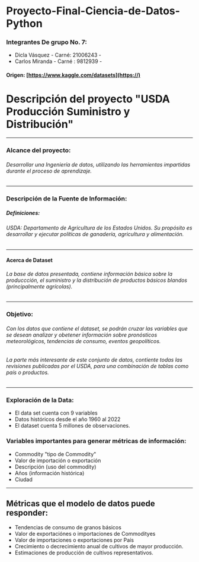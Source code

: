 # Proyecto-Final-Ciencia-de-Datos-Python
### Integrantes De grupo No. 7:
* Dicla Vásquez - Carné: 21006243 -
* Carlos Miranda  - Carné : 9812939 -


#### Origen: [https://www.kaggle.com/datasets](https://)

# Descripción del proyecto "USDA Producción Suministro y Distribución"

---
### Alcance del proyecto: 
###### Desarrollar una Ingeniería de datos, utilizando las herramientas impartidas durante el proceso de aprendizaje.


---
### Descripción de la Fuente de Información:

##### Definiciones:
###### USDA: Departamento de Agricultura de los Estados Unidos. Su propósito es desarrollar y ejecutar políticas de ganadería, agricultura y alimentación.


---



#### Acerca de Dataset
###### La base de datos presentada, contiene información básica sobre la produccción, el suministro y la distribución de productos básicos blandos (principalmente agrícolas).

---


### Objetivo: 
###### Con los datos  que contiene el dataset, se podrán cruzar las variables que se desean analizar  y obetener información sobre pronósticos meteorológicos, tendencias de consumo, eventos geopolíticos.

###### La parte más interesante de este conjunto de datos, contiente todas las revisiones publicadas por el USDA, para una combinación de tablas  como país  o productos. 


---
### Exploración de la Data: 
* El data set cuenta con 9 variables 
* Datos históricos desde el año 1960 al 2022
* El dataset cuenta 5 millones de observaciones.




### Variables importantes para generar métricas de información:
* Commodity "tipo de Commodity"
* Valor de importación o exportación
* Descripción (uso del commodity)
* Años (información histórica)
* Ciudad 



---

## Métricas que el modelo de datos puede responder:
* Tendencias de consumo de granos básicos
* Valor de exportaciónes o importaciones de Commodityes 
* Valor de importaciones o exportaciones por País
* Crecimiento o decrecimiento anual de cultivos de mayor producción. 
* Estimaciones de producción de cultivos representativos.
